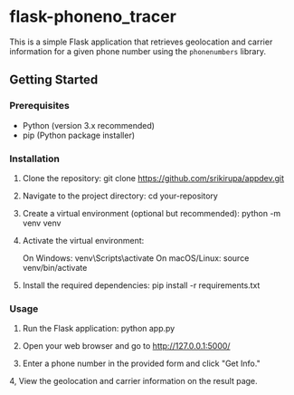 # flask-phoneno_tracer
This is a simple Flask application that retrieves geolocation and carrier information for a given phone number using the `phonenumbers` library.

## Getting Started

### Prerequisites

- Python (version 3.x recommended)
- pip (Python package installer)

### Installation

1. Clone the repository:
   git clone https://github.com/srikirupa/appdev.git

2. Navigate to the project directory:
   cd your-repository

3. Create a virtual environment (optional but recommended):
  python -m venv venv

4. Activate the virtual environment:

    On Windows: venv\Scripts\activate
    On macOS/Linux: source venv/bin/activate

5. Install the required dependencies:
  pip install -r requirements.txt


### Usage

1. Run the Flask application: python app.py

2. Open your web browser and go to http://127.0.0.1:5000/

3. Enter a phone number in the provided form and click "Get Info."

4, View the geolocation and carrier information on the result page.
